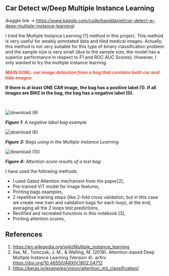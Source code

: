 ## Car Detect w/Deep Multiple Instance Learning

(kaggle link -> https://www.kaggle.com/code/banddaniel/car-detect-w-deep-multiple-instance-learning)

I tried the Multiple Instance Learning [1] method in this project. This method is very useful for weakly annotated data and tiled medical images. Actually, this method is not very suitable for this type of binary classification problem and the sample size is very small (due to the sample size, the model has a superior performance in respect to F1 and ROC AUC Scores). However, I only wanted to try the multiple instance learning. 

<span style="color:#e74c3c;"> <b><i> MAIN GOAL: car image detection from a bag that contains both car and bike images </i></b> </span>

<b>If there is at least ONE CAR image, the bag has a positive label (1). If all images are BIKE in the bag, the bag has a negative label (0).</b>

<br>



![download (9)](https://github.com/john-fante/my-deep-learning-projects/assets/50263592/fe718c2c-1764-4929-9ec3-732d4a4a8bd0)

<i> <b>Figure 1:</b> A negative label bag example</i>



![download (6)](https://github.com/john-fante/my-deep-learning-projects/assets/50263592/d4ba7661-fce1-4c1f-845c-0a6433581918)

<i> <b>Figure 3:</b> Bags using in the Multiple Instance Learning</i>



![download (10)](https://github.com/john-fante/my-deep-learning-projects/assets/50263592/c40f2bdd-08bc-4ad8-b524-4d40467fc713)

<i> <b>Figure 4:</b> Attention score results of a test bag   </i>



I have used the following methods.

* I used Gated Attention mechanism from the paper[2],
* Pre-trained ViT model for image features,
* Printing bags examples,
* 2 repetitive training steps (like 2-fold cross validation, but in this case we create new train and validation bags for each loop), at the end, averaging all the 2 loops test predictions,
* Rectified and recreated functions in this notebook [3],
* Printing attention scores, 




## References
1. https://en.wikipedia.org/wiki/Multiple_instance_learning
2. Ilse, M., Tomczak, J. M., & Welling, M. (2018). Attention-based Deep Multiple Instance Learning (Version 4). arXiv. https://doi.org/10.48550/ARXIV.1802.04712
3. https://keras.io/examples/vision/attention_mil_classification/
